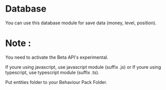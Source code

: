 # Database
You can use this database module for save data (money, level, position).

# Note :
You need to activate the Beta API's experimental.

If youre using javascript, use javascript module (suffix .js) or If youre using typescript, use typescript module (suffix .ts).

Put entities folder to your Behaviour Pack Folder.
